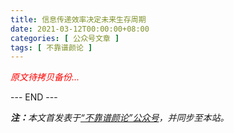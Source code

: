 ```yaml
---
title: 信息传递效率决定未来生存周期
date: 2021-03-12T00:00:00+08:00
categories: [ 公众号文章 ]
tags: [ 不靠谱颜论 ]
---
```


<font color=red><i>原文待拷贝备份...</i></font>

<div class="p-5 text-center">--- END ---</div>

<i><b>注：</b>本文首发表于[“不靠谱颜论”公众号](https://mp.weixin.qq.com/s/thmkpw9nmmCHvgYDPBztsg)，并同步至本站。</i>
